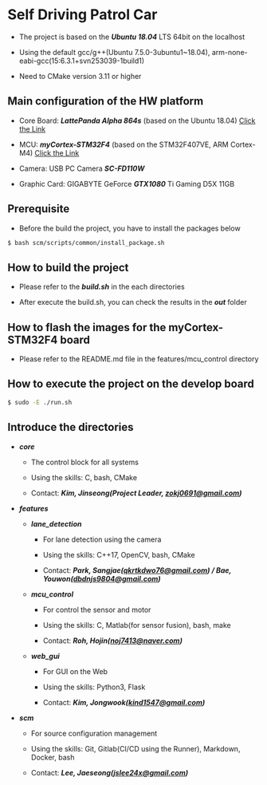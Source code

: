 # Self Driving Patrol Car

* The project is based on the ***Ubuntu 18.04*** LTS 64bit on the localhost

* Using the default gcc/g++(Ubuntu 7.5.0-3ubuntu1~18.04), arm-none-eabi-gcc(15:6.3.1+svn253039-1build1)

* Need to CMake version 3.11 or higher


## Main configuration of the HW platform

* Core Board: ***LattePanda Alpha 864s*** (based on the Ubuntu 18.04) [Click the Link](https://www.lattepanda.com/products/lattepanda-alpha-864s.html)

* MCU: ***myCortex-STM32F4*** (based on the STM32F407VE, ARM Cortex-M4) [Click the Link](http://withrobot.com/embeddedboard/mycortex-stm32f4/)

* Camera: USB PC Camera ***SC-FD110W***

* Graphic Card: GIGABYTE GeForce ***GTX1080*** Ti Gaming D5X 11GB


## Prerequisite

* Before the build the project, you have to install the packages below

```bash
$ bash scm/scripts/common/install_package.sh
```


## How to build the project

* Please refer to the ***build.sh*** in the each directories

* After execute the build.sh, you can check the results in the ***out*** folder


## How to flash the images for the myCortex-STM32F4 board

* Please refer to the README.md file in the features/mcu_control directory


## How to execute the project on the develop board

```bash
$ sudo -E ./run.sh
```


## Introduce the directories

* ***core***

  * The control block for all systems

  * Using the skills: C, bash, CMake

  * Contact: ***Kim, Jinseong(Project Leader, zokj0691@gmail.com)***


* ***features***

  * ***lane_detection***

    * For lane detection using the camera

    * Using the skills: C++17, OpenCV, bash, CMake

    * Contact: ***Park, Sangjae(qkrtkdwo76@gmail.com) / Bae, Youwon(dbdnjs9804@gmail.com)***

  * ***mcu_control***

    * For control the sensor and motor

    * Using the skills: C, Matlab(for sensor fusion), bash, make

    * Contact: ***Roh, Hojin(noj7413@naver.com)***

  * ***web_gui***

    * For GUI on the Web

    * Using the skills: Python3, Flask

    * Contact: ***Kim, Jongwook(kind1547@gmail.com)***


* ***scm***

  * For source configuration management

  * Using the skills: Git, Gitlab(CI/CD using the Runner), Markdown, Docker, bash

  * Contact: ***Lee, Jaeseong(jslee24x@gmail.com)***
